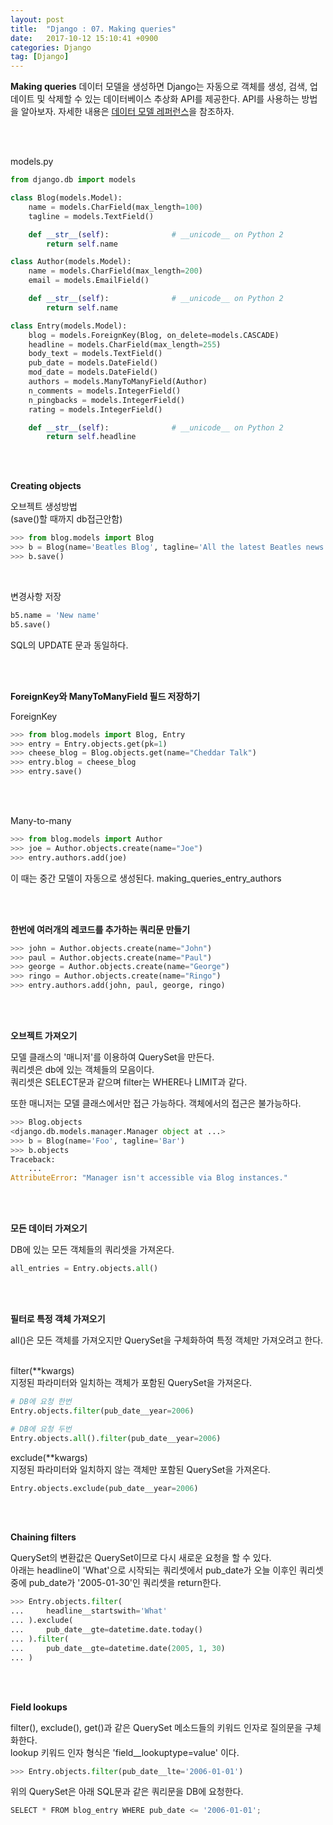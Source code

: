 ```yaml
---
layout: post
title:  "Django : 07. Making queries"
date:   2017-10-12 15:10:41 +0900
categories: Django
tag: [Django]
---
```


**Making queries** 데이터 모델을 생성하면 Django는 자동으로 객체를 생성, 검색, 업데이트 및 삭제할 수 있는 데이터베이스 추상화 API를 제공한다. API를 사용하는 방법을 알아보자. 자세한 내용은 [데이터 모델 레퍼런스](https://docs.djangoproject.com/ko/1.11/ref/models/)을 참조하자.

<br><br>

models.py

```python
from django.db import models

class Blog(models.Model):
    name = models.CharField(max_length=100)
    tagline = models.TextField()

    def __str__(self):              # __unicode__ on Python 2
        return self.name

class Author(models.Model):
    name = models.CharField(max_length=200)
    email = models.EmailField()

    def __str__(self):              # __unicode__ on Python 2
        return self.name

class Entry(models.Model):
    blog = models.ForeignKey(Blog, on_delete=models.CASCADE)
    headline = models.CharField(max_length=255)
    body_text = models.TextField()
    pub_date = models.DateField()
    mod_date = models.DateField()
    authors = models.ManyToManyField(Author)
    n_comments = models.IntegerField()
    n_pingbacks = models.IntegerField()
    rating = models.IntegerField()

    def __str__(self):              # __unicode__ on Python 2
        return self.headline
```

<br><br>

**Creating objects**

오브젝트 생성방법<br>
(save()할 때까지 db접근안함)

```python
>>> from blog.models import Blog
>>> b = Blog(name='Beatles Blog', tagline='All the latest Beatles news.')
>>> b.save()
```

<br>

변경사항 저장

```python
b5.name = 'New name'
b5.save()
```

SQL의 UPDATE 문과 동일하다.

<br><br>

**ForeignKey와 ManyToManyField 필드 저장하기**

ForeignKey

```python
>>> from blog.models import Blog, Entry
>>> entry = Entry.objects.get(pk=1)
>>> cheese_blog = Blog.objects.get(name="Cheddar Talk")
>>> entry.blog = cheese_blog
>>> entry.save()
```

<br><br>

Many-to-many

```python
>>> from blog.models import Author
>>> joe = Author.objects.create(name="Joe")
>>> entry.authors.add(joe)
```

이 때는 중간 모델이 자동으로 생성된다. making\_queries\_entry\_authors

<br><br>

**한번에 여러개의 레코드를 추가하는 쿼리문 만들기**

```python
>>> john = Author.objects.create(name="John")
>>> paul = Author.objects.create(name="Paul")
>>> george = Author.objects.create(name="George")
>>> ringo = Author.objects.create(name="Ringo")
>>> entry.authors.add(john, paul, george, ringo)
```

<br><br>

**오브젝트 가져오기**

모델 클래스의 '매니저'를 이용하여 QuerySet을 만든다.<br>
쿼리셋은 db에 있는 객체들의 모음이다.<br>
쿼리셋은 SELECT문과 같으며 filter는 WHERE나 LIMIT과 같다.<br>

또한 매니저는 모델 클래스에서만 접근 가능하다. 객체에서의 접근은 불가능하다.


```python
>>> Blog.objects
<django.db.models.manager.Manager object at ...>
>>> b = Blog(name='Foo', tagline='Bar')
>>> b.objects
Traceback:
    ...
AttributeError: "Manager isn't accessible via Blog instances."
```

<br><br>

**모든 데이터 가져오기**

DB에 있는 모든 객체들의 쿼리셋을 가져온다.

```python
all_entries = Entry.objects.all()
```

<br><br>

**필터로 특정 객체 가져오기**

all()은 모든 객체를 가져오지만 QuerySet을 구체화하여 특정 객체만 가져오려고 한다.<br><br>

filter(\**kwargs)<br>
지정된 파라미터와 일치하는 객체가 포함된 QuerySet을 가져온다.

```python
# DB에 요청 한번
Entry.objects.filter(pub_date__year=2006)

# DB에 요청 두번
Entry.objects.all().filter(pub_date__year=2006)
```

exclude(\**kwargs)<br>
지정된 파라미터와 일치하지 않는 객체만 포함된 QuerySet을 가져온다.

```python
Entry.objects.exclude(pub_date__year=2006)
```

<br><br>

**Chaining filters**


QuerySet의 변환값은 QuerySet이므로 다시 새로운 요청을 할 수 있다.<br>
아래는 headline이 'What'으로 시작되는 쿼리셋에서 pub\_date가 오늘 이후인 쿼리셋 중에 pub\_date가 '2005-01-30'인 쿼리셋을 return한다.

```python
>>> Entry.objects.filter(
...     headline__startswith='What'
... ).exclude(
...     pub_date__gte=datetime.date.today()
... ).filter(
...     pub_date__gte=datetime.date(2005, 1, 30)
... )
```

<br><br>

**Field lookups**

filter(), exclude(), get()과 같은 QuerySet 메소드들의 키워드 인자로 질의문을 구체화한다.<br>
lookup 키워드 인자 형식은 'field\_\_lookuptype=value' 이다.

```python
>>> Entry.objects.filter(pub_date__lte='2006-01-01')
```

위의 QuerySet은 아래 SQL문과 같은 쿼리문을 DB에 요청한다.

```python
SELECT * FROM blog_entry WHERE pub_date <= '2006-01-01';
```
